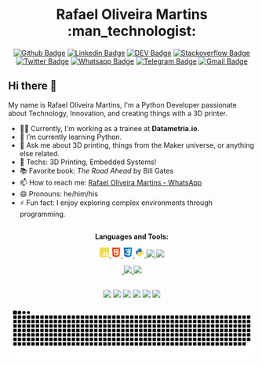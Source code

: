 
  <div>
  <h1 align="center"> Rafael Oliveira Martins :man_technologist: </h1>
</div>

<div align="center">

[![Github Badge](https://img.shields.io/badge/-Github-000?style=flat-square&logo=Github&logoColor=white&link=https://github.com/rafaeloliveiramartins)](https://github.com/rafaeloliveiramartins)
[![Linkedin Badge](https://img.shields.io/badge/-LinkedIn-blue?style=flat-square&logo=Linkedin&logoColor=white&link=https://www.linkedin.com/in/rafaeloliveiramartins/)](https://www.linkedin.com/in/rafaeloliveiramartins/)
[![DEV Badge](https://img.shields.io/badge/-DEV.to-000?style=flat-square&logo=dev.to&logoColor=white&link=https://dev.to/rafaeloliveiramartinss)](https://dev.to/rafaeloliveiramartinss)
[![Stackoverflow Badge](https://img.shields.io/badge/-Stackoverflow-f7800c?style=flat-square&logo=Stackoverflow&logoColor=white&link=https://stackoverflow.com/users/18111214/rafael-oliveira-martins)](https://stackoverflow.com/users/18111214/rafael-oliveira-martins)
[![Twitter Badge](https://img.shields.io/badge/-Twitter-1ca0f1?style=flat-square&labelColor=1ca0f1&logo=twitter&logoColor=white&link=https://twitter.com/RafaelOMartinss)](https://twitter.com/RafaelOMartinss)
[![Whatsapp Badge](https://img.shields.io/badge/-Whatsapp-4CA143?style=flat-square&labelColor=4CA143&logo=whatsapp&logoColor=white&link=https://api.whatsapp.com/message/DQDGQ4TVXEGWK1?autoload=1&app_absent=0)](https://api.whatsapp.com/message/DQDGQ4TVXEGWK1?autoload=1&app_absent=0)
[![Telegram Badge](https://img.shields.io/badge/-Telegram-1ca0f1?style=flat-square&labelColor=1ca0f1&logo=telegram&logoColor=white&link=https://t.me/rafaeloliveiramartins)](https://t.me/rafaeloliveiramartins)
[![Gmail Badge](https://img.shields.io/badge/-Gmail-c14438?style=flat-square&logo=Gmail&logoColor=white&link=mailto:rafaeloliveiramartins1992@gmail.com)](mailto:rafaeloliveiramartins@gmail.com)

</div>

## Hi there 👋

My name is Rafael Oliveira Martins, I'm a Python Developer passionate about Technology, Innovation, and creating things with a 3D printer.

- :office_worker: Currently, I'm working as a trainee at **Datametria.io**.
- 🌱 I’m currently learning Python.
- 💬 Ask me about 3D printing, things from the Maker universe, or anything else related.
- :blue_heart: Techs: 3D Printing, Embedded Systems!
- :books: Favorite book: *The Road Ahead* by Bill Gates
- 📫 How to reach me: [Rafael Oliveira Martins - WhatsApp](https://api.whatsapp.com/message/DQDGQ4TVXEGWK1?autoload=1&app_absent=0)
- 😄 Pronouns: he/him/his
- ⚡ Fun fact: I enjoy exploring complex environments through programming.

##

<div align="center">

**Languages and Tools:**
<a href="https://github.com/rafaeloliveiramartins">

<code><img height="20" src="https://raw.githubusercontent.com/devicons/devicon/master/icons/javascript/javascript-plain.svg"></code>
<code><img height="20" src="https://raw.githubusercontent.com/devicons/devicon/master/icons/html5/html5-original.svg"></code>
<code><img height="20" src="https://raw.githubusercontent.com/devicons/devicon/master/icons/css3/css3-original.svg"></code>
<code><img height="20" src="https://raw.githubusercontent.com/devicons/devicon/master/icons/python/python-original.svg"></code>
<code><img height="20" src="https://user-images.githubusercontent.com/58194291/152402243-bef7af64-3acf-4731-a62a-d264f35595df.png"></code>
<code><img height="20" src="https://user-images.githubusercontent.com/58194291/152402604-b5cb8547-c6e3-4612-bee0-ed8595b95624.png"></code>

  <img align="center"> 
  <a href="https://github.com/rafaeloliveiramartins">
  <img height="150em" src="https://github-readme-stats.vercel.app/api?username=rafaeloliveiramartins&&show_icons=true&title_color=ffffff&icon_color=bb2acf&text_color=daf7dc&bg_color=191919">
  <img height="150em" src="https://github-readme-stats.vercel.app/api/top-langs/?username=rafaeloliveiramartins&layout=compact&langs_count=7&theme=dark"/>

##

<div align="center">
<div> 
  <a href="https://www.youtube.com/channel/UC_o0XmJaCdjXYttV77qi1rA" target="_blank"><img src="https://img.shields.io/badge/YouTube-FF0000?style=for-the-badge&logo=youtube&logoColor=white" target="_blank"></a>
  <a href="https://www.instagram.com/rafaeloliveiramartins/" target="_blank"><img src="https://img.shields.io/badge/-Instagram-%23E4405F?style=for-the-badge&logo=instagram&logoColor=white" target="_blank"></a>
  <a href="https://www.twitch.tv/rafaeloliveiramartins" target="_blank"><img src="https://img.shields.io/badge/Twitch-9146FF?style=for-the-badge&logo=twitch&logoColor=white" target="_blank"></a>
  <a href="https://discord.gg/ZsE5Yta8" target="_blank"><img src="https://img.shields.io/badge/Discord-7289DA?style=for-the-badge&logo=discord&logoColor=white" target="_blank"></a> 
  <a href = "mailto:rafaeloliveiram@icloud.com"><img src="https://img.shields.io/badge/-Icloud-%23333?style=for-the-badge&logo=gmail&logoColor=white" target="_blank"></a>
  <a href="https://www.linkedin.com/in/rafaeloliveiramartins/" target="_blank"><img src="https://img.shields.io/badge/-LinkedIn-%230077B5?style=for-the-badge&logo=linkedin&logoColor=white" target="_blank"></a>
</div>

<div align="center">
  
  ![snake svg](https://github.com/rafaeloliveiramartinss/rafaeloliveiramartinss/blob/output/github-contribution-grid-snake.svg)
   
</div>